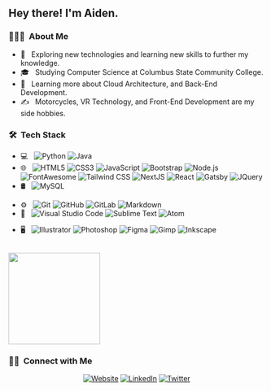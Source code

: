 <!--
**Voxel20/Voxel20** is a ✨ _special_ ✨ repository because its `README.md` (this file) appears on your GitHub profile.

Here are some ideas to get you started:

- 🔭 I’m currently working on ...
- 🌱 I’m currently learning ...
- 👯 I’m looking to collaborate on ...
- 🤔 I’m looking for help with ...
- 💬 Ask me about ...
- 📫 How to reach me: ...
- 😄 Pronouns: ...
- ⚡ Fun fact: ...
-->

<img src="">

<h2> Hey there! I'm Aiden.</h2>

<h3> 👨🏻‍💻 &nbsp;About Me </h3>

- 🤔 &nbsp; Exploring new technologies and learning new skills to further my knowledge.
- 🎓 &nbsp; Studying Computer Science at Columbus State Community College.
- 🌱 &nbsp; Learning more about Cloud Architecture, and Back-End Development.
- ✍️ &nbsp; Motorcycles, VR Technology, and Front-End Development are my side hobbies.

<h3> 🛠 &nbsp;Tech Stack</h3>

- 💻 &nbsp;
  ![Python](https://img.shields.io/badge/Python-FFD43B?style=plastic&logo=python&logoColor=blue)
  ![Java](https://img.shields.io/badge/Java-ED8B00?style=plastic&logo=java&logoColor=white)
- 🌐 &nbsp;
  ![HTML5](https://img.shields.io/badge/HTML5-E34F26?style=plastic&logo=html5&logoColor=white)
  ![CSS3](https://img.shields.io/badge/CSS3-1572B6?style=plastic&logo=css3&logoColor=white)
  ![JavaScript](https://img.shields.io/badge/JavaScript-323330?style=plastic&logo=javascript&logoColor=F7DF1E)
  ![Bootstrap](https://img.shields.io/badge/Bootstrap-563D7C?style=plastic&logo=bootstrap&logoColor=white)
  ![Node.js](https://img.shields.io/badge/Node.js-339933?style=plastice&logo=nodedotjs&logoColor=white)
  ![FontAwesome](https://img.shields.io/badge/Font_Awesome-339AF0?style=plastic&logo=fontawesome&logoColor=white)
  ![Tailwind CSS](https://img.shields.io/badge/Tailwind_CSS-38B2AC?style=plastic&logo=tailwind-css&logoColor=white)
  ![NextJS](https://img.shields.io/badge/next.js-000000?style=plastic&logo=nextdotjs&logoColor=white)
  ![React](https://img.shields.io/badge/React-20232A?style=plastic&logo=react&logoColor=61DAFB)
  ![Gatsby](https://img.shields.io/badge/Gatsby-663399?style=plastic&logo=gatsby&logoColor=white)
  ![JQuery](https://img.shields.io/badge/jQuery-0769AD?style=plastic&logo=jquery&logoColor=white)
- 🛢 &nbsp;
  ![MySQL](https://img.shields.io/badge/MySQL-005C84?style=plastic&logo=mysql&logoColor=white)
<!--   ![MongoDB](https://img.shields.io/badge/MongoDB-4EA94B?style=for-the-badge&logo=mongodb&logoColor=white) -->
- ⚙️ &nbsp;
  ![Git](https://img.shields.io/badge/GIT-E44C30?style=plastic&logo=git&logoColor=white)
  ![GitHub](https://img.shields.io/badge/GitHub-100000?style=plastic&logo=github&logoColor=white)
  ![GitLab](https://img.shields.io/badge/GitLab-330F63?style=plastic&logo=gitlab&logoColor=white)
  ![Markdown](https://img.shields.io/badge/Markdown-000000?style=plastic&logo=markdown&logoColor=white)
- 🔧 &nbsp;
  ![Visual Studio Code](https://img.shields.io/badge/Visual_Studio_Code-0078D4?style=plastic&logo=visual%20studio%20code&logoColor=white)
  ![Sublime Text](https://img.shields.io/badge/sublime_text-%23575757.svg?&style=plastic&logo=sublime-text&logoColor=important)
  ![Atom](https://img.shields.io/badge/Atom-66595C?style=plastic&logo=Atom&logoColor=white)
<!--   ![Notepad++](https://img.shields.io/badge/Notepad++-90E59A.svg?style=for-the-badge&logo=notepad%2B%2B&logoColor=black) -->
- 🖥 &nbsp;
  ![Illustrator](https://img.shields.io/badge/Adobe%20Illustrator-FF9A00?style=plastic&logo=adobe%20illustrator&logoColor=white)
  ![Photoshop](https://img.shields.io/badge/Adobe%20Photoshop-31A8FF?style=plastic&logo=Adobe%20Photoshop&logoColor=black)
  ![Figma](https://img.shields.io/badge/Figma-F24E1E?style=plastic&logo=figma&logoColor=white)
  ![Gimp](https://img.shields.io/badge/gimp-5C5543?style=plastic&logo=gimp&logoColor=white)
  ![Inkscape](https://img.shields.io/badge/Inkscape-000000?style=plastic&logo=Inkscape&logoColor=white)

<br/>

<a href="https://github.com/AVS1508">
  <img height="180em" src="https://github-readme-stats.vercel.app/api?username=Voxel20&theme=buefy&show_icons=true" />
</a>

<br/>

<h3> 🤝🏻 &nbsp;Connect with Me </h3>

<p align="center">
<a href="https://www.aidensmith.dev/"><img alt="Website" src=""></a>
<a href="https://www.linkedin.com/in/aiden-smith-1960631bb/"><img alt="LinkedIn" src=""></a>
<a href="https://twitter.com/DevVoxel"><img alt="Twitter" src=""></a>
</p>
